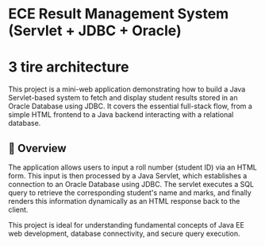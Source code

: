 # ECE Result Management System (Servlet + JDBC + Oracle)

# 3 tire architecture 

This project is a mini-web application demonstrating how to build a Java Servlet-based system to fetch and display student results stored in an Oracle Database using JDBC. It covers the essential full-stack flow, from a simple HTML frontend to a Java backend interacting with a relational database.

## 🚀 Overview

The application allows users to input a roll number (student ID) via an HTML form. This input is then processed by a Java Servlet, which establishes a connection to an Oracle Database using JDBC. The servlet executes a SQL query to retrieve the corresponding student's name and marks, and finally renders this information dynamically as an HTML response back to the client.

This project is ideal for understanding fundamental concepts of Java EE web development, database connectivity, and secure query execution.

